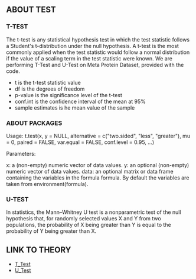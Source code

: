 ## ABOUT TEST
### T-TEST
The t-test is any statistical hypothesis test in which the test statistic follows a Student's t-distribution under the null hypothesis. A t-test is the most commonly applied when the test statistic would follow a normal distribution if the value of a scaling term in the test statistic were known. We are performing T-Test and U-Test on Meta Protein Dataset, provided with the code. 


* t is the t-test statistic value
* df is the degrees of freedom
* p-value is the significance level of the t-test 
* conf.int is the confidence interval of the mean at 95%
* sample estimates is he mean value of the sample


### ABOUT PACKAGES

  Usage:
  t.test(x, y = NULL,
       alternative = c("two.sided", "less", "greater"),
       mu = 0, paired = FALSE, var.equal = FALSE,
       conf.level = 0.95, ...)
       
  Parameters:

  x: a (non-empty) numeric vector of data values.
  y: an optional (non-empty) numeric vector of data values.
  data: an optional matrix or data frame containing the variables in the formula formula. By default the variables are taken from environment(formula).



### U-TEST
In statistics, the Mann–Whitney U test is a nonparametric test of the null hypothesis that, for randomly selected values X and Y from two populations, the probability of X being greater than Y is equal to the probability of Y being greater than X.









## LINK TO THEORY
* [T_Test](https://github.com/Rizvix0/Statistical-Methods-and-Machine-Learning-in-R/wiki/T-Test)
* [U_Test](https://github.com/Rizvix0/Statistical-Methods-and-Machine-Learning-in-R/wiki/U-Test)

